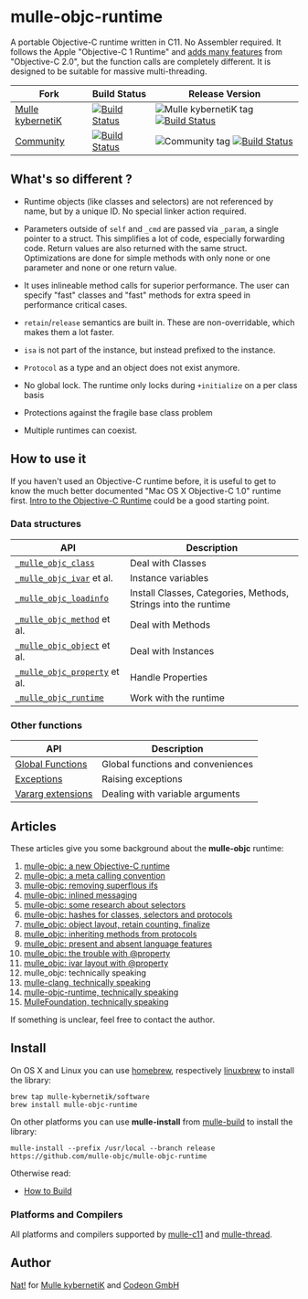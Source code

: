 # mulle-objc-runtime

A portable Objective-C runtime written in C11. No Assembler required.
It follows the Apple "Objective-C 1 Runtime" and
[adds many features](//www.mulle-kybernetik.com/weblog/2015/mulle_objc_present_and_absent.html)
from "Objective-C 2.0", but the function calls are completely different.
It is designed to be suitable for massive multi-threading.

Fork      |  Build Status | Release Version
----------|---------------|-----------------------------------
[Mulle kybernetiK](//github.com/mulle-nat/mulle-objc) | [![Build Status](https://travis-ci.org/mulle-nat/mulle-objc.svg?branch=release)](https://travis-ci.org/mulle-nat/mulle-objc) | ![Mulle kybernetiK tag](https://img.shields.io/github/tag/mulle-nat/mulle-objc.svg) [![Build Status](https://travis-ci.org/mulle-nat/mulle-objc.svg?branch=release)](https://travis-ci.org/mulle-nat/mulle-objc)
[Community](https://github.com/mulle-objc/mulle-objc-runtime/tree/release) | [![Build Status](https://travis-ci.org/mulle-objc/mulle-objc-runtime.svg)](https://travis-ci.org/mulle-objc/mulle-objc-runtime) | ![Community tag](https://img.shields.io/github/tag/mulle-objc/mulle-objc-runtime.svg) [![Build Status](https://travis-ci.org/mulle-objc/mulle-objc-runtime.svg?branch=release)](https://travis-ci.org/mulle-objc/mulle-objc-runtime)


## What's so different ?

* Runtime objects (like classes and selectors) are not referenced by name, but
by a unique ID. No special linker action required.

* Parameters outside of `self` and `_cmd` are passed via `_param`, a single
pointer to a struct. This simplifies a lot of code, especially forwarding code.
Return values are also returned with the same struct. Optimizations are done for
simple methods with only none or one parameter and none or one return value.

* It uses inlineable method calls for superior performance. The user can
specify "fast" classes and "fast" methods for extra speed in performance
critical cases.

* `retain`/`release` semantics are built in. These are non-overridable, which
makes them a lot faster.

* `isa` is not part of the instance, but instead prefixed to the instance.

* `Protocol` as a type and an object does not exist anymore.

* No global lock. The runtime only locks during `+initialize` on a per class basis

* Protections against the fragile base class problem

* Multiple runtimes can coexist.


## How to use it

If you haven't used an Objective-C runtime before, it is useful to get to know
the much better documented "Mac OS X Objective-C 1.0" runtime first.
[Intro to the Objective-C Runtime](//mikeash.com/pyblog/friday-qa-2009-03-13-intro-to-the-objective-c-runtime.html) could be a good starting point.


### Data structures

API                                                  | Description
-----------------------------------------------------|-----------------------------------
[`_mulle_objc_class`](dox/API_CLASS.md)              | Deal with Classes
[`_mulle_objc_ivar`](dox/API_IVAR.md) et al.         | Instance variables
[`_mulle_objc_loadinfo`](dox/API_LOADINFO.md)        | Install Classes, Categories, Methods, Strings into the runtime
[`_mulle_objc_method`](dox/API_METHOD.md)  et al.    | Deal with Methods
[`_mulle_objc_object`](dox/API_OBJECT.md)  et al.    | Deal with Instances
[`_mulle_objc_property`](dox/API_PROPERTY.md) et al. | Handle Properties
[`_mulle_objc_runtime`](dox/API_RUNTIME.md)          | Work with the runtime


### Other functions

API                                   | Description
--------------------------------------|-----------------------------------
[Global Functions](dox/API_GLOBAL.md) | Global functions  and conveniences
[Exceptions](dox/API_EXCEPTION.md)    | Raising exceptions
[Vararg extensions](dox/API_VARARG.md)| Dealing with variable arguments


## Articles

These articles give you some background about the **mulle-objc** runtime:

1. [mulle-objc: a new Objective-C runtime](//www.mulle-kybernetik.com/weblog/2015/mulle_objc_a_new_objective_c_.html)
2. [mulle-objc: a meta calling convention](//www.mulle-kybernetik.com/weblog/2015/mulle_objc_meta_call_convention.html)
3. [mulle-objc: removing superflous ifs](//www.mulle-kybernetik.com/weblog/2015/mulle_objc_the_superflous_if.html)
3. [mulle-objc: inlined messaging](//www.mulle-kybernetik.com/weblog/2015/mulle_objc_inlined_messaging.html)
4. [mulle-objc: some research about selectors](//www.mulle-kybernetik.com/weblog/2015/mulle_objc_selector_statistics.html)
5. [mulle-objc: hashes for classes, selectors and protocols](//www.mulle-kybernetik.com/weblog/2015/mulle_objc_selectors_are_hashes.html)
6. [mulle_objc: object layout, retain counting, finalize](//www.mulle-kybernetik.com/weblog/2015/mulle_objc_finalize_makes_a_comeback.html)
7. [mulle_objc: inheriting methods from protocols](//www.mulle-kybernetik.com/weblog/2015/mulle_objc_inheriting_from_protocols.html)
8. [mulle_objc: present and absent language features](//www.mulle-kybernetik.com/weblog/2015/mulle_objc_present_and_absent.html)
9. [mulle_objc: the trouble with @property](//www.mulle-kybernetik.com/weblog/2016/mulle_objc_property_trouble.html)
10. [mulle_objc: ivar layout with @property](//www.mulle-kybernetik.com/weblog/2016/mulle_objc_ivar_layout.html)
11. mulle_objc: technically speaking
   1. [mulle-clang, technically speaking](//www.mulle-kybernetik.com/weblog/2016/mulle_objc_clang_technically.html)
   2. [mulle-objc-runtime, technically speaking](//www.mulle-kybernetik.com/weblog/2016/mulle_objc_runtime_technically.html)
   3. [MulleFoundation, technically speaking](//www.mulle-kybernetik.com/weblog/2016/mulle_objc_foundation_technically.html)

If something is unclear, feel free to contact the author.


## Install

On OS X and Linux you can use
[homebrew](//brew.sh), respectively
[linuxbrew](//linuxbrew.sh)
to install the library:

```
brew tap mulle-kybernetik/software
brew install mulle-objc-runtime
```

On other platforms you can use **mulle-install** from
[mulle-build](//github.com/mulle-nat/mulle-objc)
to install the library:

```
mulle-install --prefix /usr/local --branch release https://github.com/mulle-objc/mulle-objc-runtime
```

Otherwise read:

* [How to Build](dox/BUILD.md)


### Platforms and Compilers

All platforms and compilers supported by
[mulle-c11](//github.com/mulle-objc/mulle-c11/) and
[mulle-thread](//github.com/mulle-objc/mulle-thread/).


## Author

[Nat!](//www.mulle-kybernetik.com/weblog) for
[Mulle kybernetiK](//www.mulle-kybernetik.com) and
[Codeon GmbH](//www.codeon.de)


